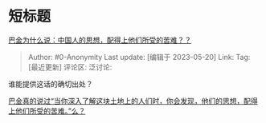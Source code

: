 # 短标题
[巴金为什么说：中国人的思想，配得上他们所受的苦难？？](https://www.zhihu.com/question/601537718/answer/3035934120)

> Author: #0-Anonymity
> Last update: [编辑于 2023-05-20]
> Link:
> Tag: [最近更新]
> 评论区:
> 泛讨论:

谁能提供这话的确切出处？

[巴金真的说过“当你深入了解这块土地上的人们时，你会发现，他们的思想，配得上他们所受的苦难。”么？](https://www.zhihu.com/question/576310725)